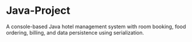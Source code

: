 # Java-Project
A console-based Java hotel management system with room booking, food ordering, billing, and data persistence using serialization.
